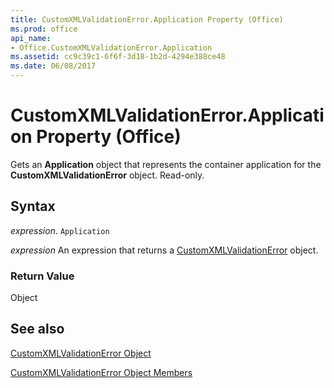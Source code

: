 ```yaml
---
title: CustomXMLValidationError.Application Property (Office)
ms.prod: office
api_name:
- Office.CustomXMLValidationError.Application
ms.assetid: cc9c39c1-6f6f-3d18-1b2d-4294e388ce48
ms.date: 06/08/2017
---
```



# CustomXMLValidationError.Application Property (Office)

Gets an  **Application** object that represents the container application for the **CustomXMLValidationError** object. Read-only.


## Syntax

 _expression_. `Application`

 _expression_ An expression that returns a [CustomXMLValidationError](./Office.CustomXMLValidationError.md) object.


### Return Value

Object


## See also


[CustomXMLValidationError Object](Office.CustomXMLValidationError.md)



[CustomXMLValidationError Object Members](./overview/customxmlvalidationerror-members-office.md)

